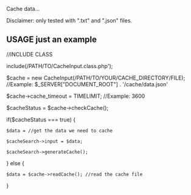Cache data... 

Disclaimer: only tested with ".txt" and ".json" files.

USAGE just an example
------------------------------------------

//INCLUDE CLASS

include(/PATH/TO/CacheInput.class.php');

$cache = new CacheInput(/PATH/TO/YOUR/CACHE_DIRECTORY/FILE); //Example: $_SERVER["DOCUMENT_ROOT"] . '/cache/data.json'

$cache->cache_timeout = TIMELIMIT; //Example: 3600

$cacheStatus = $cache->checkCache();

if($cacheStatus === true) {
	
	$data = //get the data we need to cache
	
	$cacheSearch->input = $data;
	
	$cacheSearch->generateCache();
	
} else {

	$data = $cache->readCache(); //read the cache file
	
}